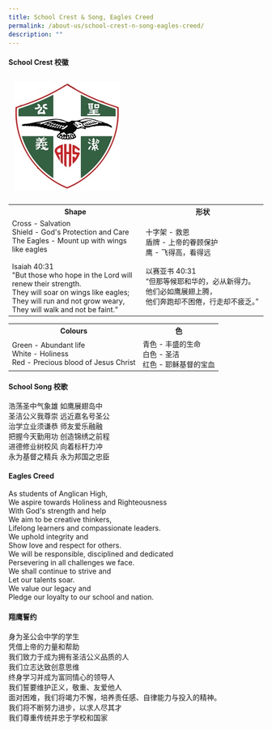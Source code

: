 ```yaml
---
title: School Crest & Song, Eagles Creed
permalink: /about-us/school-crest-n-song-eagles-creed/
description: ""
---
```

#### School Crest 校徽

<!-- CSS Code -->
<style type="text/css">
img.GeneratedImage {
width:210px;height:215px;margin:10px;border-width:0px;border-color:#000000;border-style:solid;
}
</style>
<!-- HTML Code -->
<img class="GeneratedImage" src="/images/About%20us/sch_crest.jpg">



<table style="width:100%">
<tr>
    <th>Shape</th>
    <th>形状</th>
   
  </tr>
  <tr>
    <td>Cross - Salvation<br>Shield - God's Protection and Care<br>The Eagles - Mount up with wings like eagles <br><br>Isaiah 40:31<br>"But those who hope in the Lord will renew their strength.<br>They will soar on wings like eagles;<br>They will run and not grow weary,<br>They will walk and not be faint."</td>
    <td>十字架 - 救恩<br>盾牌 - 上帝的眷顾保护<br>鹰 - 飞得高，看得远<br><br>以赛亚书 40:31<br>“但那等候耶和华的，必从新得力。他们必如鹰展翅上腾，<br>他们奔跑却不困倦，行走却不疲乏。”</td>
  </tr>
</table>

<table style="width:85%"> 
<tr>
    <th>Colours</th>
    <th>色</th>
  </tr>
  <tr>
    <td>Green - Abundant life<br>White - Holiness<br>Red - Precious blood of Jesus Christ</td>
    <td>青色 - 丰盛的生命<br>白色 - 圣洁<br>红色 - 耶稣基督的宝血</td>
  </tr>
</table>

#### School Song 校歌

浩荡圣中气象雄 如鹰展翅岛中<br>
圣洁公义我尊崇 远近嘉名号圣公<br>
治学立业须谦恭 师友爱乐融融<br>
把握今天勤用功 创造锦绣之前程<br>
进德修业树校风 向着标杆力冲<br>
永为基督之精兵 永为邦国之忠臣<br>

#### Eagles Creed

As students of Anglican High,<br>
We aspire towards Holiness and Righteousness<br>
With God's strength and help<br>
We aim to be creative thinkers,<br>
Lifelong learners and compassionate leaders.<br>
We uphold integrity and<br>
Show love and respect for others.<br>
We will be responsible, disciplined and dedicated<br>
Persevering in all challenges we face.<br>
We shall continue to strive and<br>
Let our talents soar.<br>
We value our legacy and<br>
Pledge our loyalty to our school and nation.<br>

#### 翔鹰誓约

身为圣公会中学的学生<br>
凭借上帝的力量和帮助<br>
我们致力于成为拥有圣洁公义品质的人<br>
我们立志达致创意思维<br>
终身学习并成为富同情心的领导人<br>
我们誓要维护正义，敬重、友爱他人<br>
面对困难，我们将竭力不懈，培养责任感、自律能力与投入的精神。<br>
我们将不断努力进步，以求人尽其才<br>
我们尊重传统并忠于学校和国家<br>